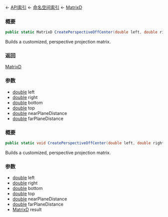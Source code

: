 ← [API索引](Api-Index) ← [命名空间索引](Namespace-Index) ← [MatrixD](VRageMath.MatrixD)

### 概要

```csharp
public static MatrixD CreatePerspectiveOffCenter(double left, double right, double bottom, double top, double nearPlaneDistance, double farPlaneDistance)
```

Builds a customized, perspective projection matrix.

### 返回

[MatrixD](VRageMath.MatrixD)

### 参数

* [double](https://docs.microsoft.com/en-us/dotnet/api/System.Double?view=netframework-4.6) left
* [double](https://docs.microsoft.com/en-us/dotnet/api/System.Double?view=netframework-4.6) right
* [double](https://docs.microsoft.com/en-us/dotnet/api/System.Double?view=netframework-4.6) bottom
* [double](https://docs.microsoft.com/en-us/dotnet/api/System.Double?view=netframework-4.6) top
* [double](https://docs.microsoft.com/en-us/dotnet/api/System.Double?view=netframework-4.6) nearPlaneDistance
* [double](https://docs.microsoft.com/en-us/dotnet/api/System.Double?view=netframework-4.6) farPlaneDistance
### 概要

```csharp
public static void CreatePerspectiveOffCenter(double left, double right, double bottom, double top, double nearPlaneDistance, double farPlaneDistance, out MatrixD result)
```

Builds a customized, perspective projection matrix.

### 参数

* [double](https://docs.microsoft.com/en-us/dotnet/api/System.Double?view=netframework-4.6) left
* [double](https://docs.microsoft.com/en-us/dotnet/api/System.Double?view=netframework-4.6) right
* [double](https://docs.microsoft.com/en-us/dotnet/api/System.Double?view=netframework-4.6) bottom
* [double](https://docs.microsoft.com/en-us/dotnet/api/System.Double?view=netframework-4.6) top
* [double](https://docs.microsoft.com/en-us/dotnet/api/System.Double?view=netframework-4.6) nearPlaneDistance
* [double](https://docs.microsoft.com/en-us/dotnet/api/System.Double?view=netframework-4.6) farPlaneDistance
* [MatrixD](VRageMath.MatrixD) result
